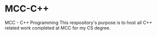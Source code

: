 # MCC-C++
MCC - C++ Programming
This respository's purpose is to host all C++ related work completed at MCC for my CS degree.
